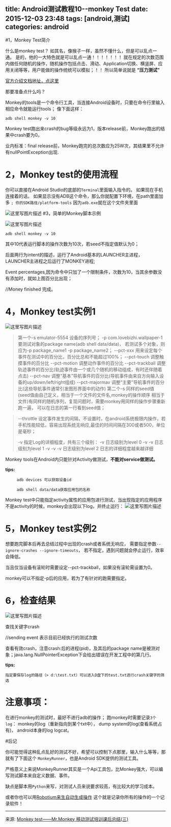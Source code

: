 title: Android测试教程10--monkey Test
date: 2015-12-03 23:48 
tags: [android,测试]
categories: android
---


 
#1，Monkey Test简介

什么是monkey test？
如其名，像猴子一样，虽然不懂什么，但是可以乱点一通。
是的，他的一大特色就是可以乱点一通！！！！！！！
就在规定的次数范围内做任何随机的操作，随机操作包括点击、滑动、Application切换、横竖屏、应用关闭等等，用户能做的操作统统可以模拟；！！
所以简单说就是 **“压力测试”**

[官方介绍文档地址，点这里](http://developer.android.com/tools/help/monkey.html)

那要准备点什么吗？

<!--more-->


Monkey的tools是一个命令行工具，当连接Android设备时，只要在命令行里输入相应命令就能运行tools；
像下面这样：
```
adb shell monkey -v 10
```
  
Monkey test跑出来crash的bug等级永远为1，版本release前，Monkey跑出的结果中crash要为0。

业内标准：final release前，Monkey跑完的总次数应为25W次，其结果里不允许有nullPointException出现.


# 2，Monkey test的使用流程

你可以直接在Android Studio的底部的`Terminal`里面输入指令的。
如果现在手机连接着的话。
如果显示没有ADB这个命令，那么你就配置下环境，在path里面加多  `; 你的SDK路径/platform-tools`
因为`adb.exe`就在这个文件夹里面

![这里写图片描述](http://www.testwo.com/attachment/201211/15/10203_1352975858ZMmb.jpg)
#3，简单的Monkey脚本示例

![这里写图片描述](http://www.testwo.com/attachment/201211/15/10203_13529765616p8w.jpg)



```
adb shell monkey -v 10
```

其中10代表运行脚本的操作次数为10次，若seed不指定值默认为0；

后面两行为intent的描述，运行了Android基本的LAUNCHER主进程，LAUNCHER主进程之后运行了MONKEY进程;

Event percentages,因为命令中只加了一个限制条件，次数为10，当其余参数没有添加时，就如上图百分比出现；

//Money finished 完成。

# 4，Monkey test实例1
![这里写图片描述](http://www.testwo.com/attachment/201211/15/10203_1352981102ks1g.jpg)

> 第一个-s emulator-5554 设备的序列号；
> -p com.lovebizhi.wallpaper-1 要测试对象的package name(adb shell data/data)， 	若测试多个对象，则应为-p package_name1 -p package_name2；
> --pct-xxx 用来设定每个事件在测试中的百分比，百分比总和不能超过100%；
> --pct-touch 调整触摸事件的百分比
> --pct-motion 调整动作事件的百分比
> --pct-trackball 调整轨迹事件的百分比(轨迹事件由一个或几个随机的移动组成，有时还伴随着点击)
> --pct-nav 调整“基本”导航事件的百分比(导航事件由来自方向输入设备的up/down/left/right组成) 
> --pct-majormav 调整“主要”导航事件的百分比(这些导航事件通常引发图形界面中的动作) 
		       第二个-s 同样的seed值(seed值由自己定义，相当于一个文件的文件名,monkey的操作顺序
		     相当于文件)有同样的随机序列，复现问题时，需要monkey用同样的操作步骤重新跑一遍，
		    可以在日志的第一行看到seed值；
		    
> --throttle 设定事件发生的间隔，不设置时，在android系统极限内操作，若手机性能较低，容易出现系统无响应,最佳的时间间隔在300或者500，单位是毫秒；
> 
> -v 指定Log的详细程度，共有三个级别：
> -v 日志级别为level 0
> -v -v 日志级别为level 1
> -v -v -v 日志级别为level 2     日志的详细程度越来越详细

 
Monkey tools在Android内只能针对Activity做测试，**不能对service做测试。**

**tips:**

		 adb devices 可以获取设备id
		
		 adb shell data/data获取应用包的名称


Monkey test中只能指定activity属性的应用包进行测试，当出现指定的应用程序不是activity的时候，monkey会出现以下log，并终止运行：
![这里写图片描述](http://www.testwo.com/attachment/201211/15/10203_1352983461eSu4.jpg)

 

# 5，Monkey test实例2

想要跑完脚本后再去总结过程中出现的crash或者系统无响应，
需要指定参数`--ignore-crashes --ignore-timeouts`，
若不指定，遇到问题就会停止运行，效率会降低。

当且仅当设备有滚轮时需要设定--pct-trackball，如果没有滚轮需设置为0。

monkey可以不指定-p后的应用，若为了有针对的跑需要指定。

# 6，检查结果

![这里写图片描述](http://www.testwo.com/attachment/201211/15/10203_1352984702F1Zz.jpg)

查找关键字crash

//sending event 表示目前已经执行的测试次数

查看有效crash，注意crash:后的进程(pid)，及其后的package name是被测对象；java.lang.NullPointerException下会给出错误在开发工程中的第几行。

**tips:**

	指定要保存log的路径（> d:\test.txt）可以进入D盘下的test.txt进行crash关键字的筛选 

# 注意事项：

在进行monkey的测试时，最好不进行adb的操作；
跑monkey时需要记录`3个log`：
monkey的log（重新指向到某个txt中），
dump system的log(查看系统占有)，
android本身的log logcat。


#后记

 你可能觉得这种乱点乱好的测试不好，希望可以控制下点那里，输入什么等等，那就有了下面这个
 `MonkeyRunner`，也是Android SDK提供的测试工具。

严格意义上来说MonkeyRunner其实是一个Api工具包，比Monkey强大，可以编写测试脚本来自定义数据、事件。

缺点是脚本用`Python`来写，对测试人员来说要求较高，有比较大的学习成本。

或者你也可以用[Robotium来生自动生成操作](http://blog.csdn.net/sanjay_f/article/details/49925821)
 这个就是记录你所有的操作的一个记录软件！
 
---

来源:
[Monkey test——Mr.Monkey 移动测试培训课后总结(三)](http://www.testwo.com/blog/6188)
 